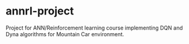 # annrl-project
Project for ANN/Reinforcement learning course implementing DQN and Dyna algorithms for Mountain Car environment. 
